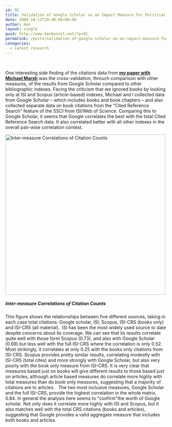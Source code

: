```yaml
---
id: 91
title: Validation of Google Scholar as an Impact Measure for Political Science
date: 2008-10-12T20:40:06+00:00
author: Ken
layout: single
guid: http://www.kenbenoit.net/?p=91
permalink: /posts/validation-of-google-scholar-as-an-impact-measure-for-political-science/
categories:
  - Latest research
---
```


   



  One interesting side finding of the citations data from [**my paper with Michael Marsh**](http://www.kenbenoit.net/?page_id=50#citationspaper) was the cross-validation, throuch comparison with other measures, of the results from Google Scholar compared to other bibliographic indexes. Facing the criticism that we ignored books by looking only at ISI and Scopus (article-based) indexes, Michael and I collected data from Google Scholar &#8211; which includes books and book chapters &#8211; and also collected separate data on book citations from the &#8220;Cited Reference Search&#8221; feature of the SSCI from ISI/Web of Science. Comparing this to Google Scholar, it seems that Google correlates the best with the total Cited Reference Search data. It also correlated better with all other indexes in the overall pair-wise correlation contest.



  [<img class="size-full wp-image-108" title="Inter-measure Correlations of Citation Counts" src="http://www.kenbenoit.net/wp-content/uploads/2008/10/figure_intermeasurecorrelations1.png" alt="Inter-measure Correlations of Citation Counts" width="500" height="500" srcset="http://www.kenbenoit.net/wp-content/uploads/2008/10/figure_intermeasurecorrelations1.png 1440w, http://www.kenbenoit.net/wp-content/uploads/2008/10/figure_intermeasurecorrelations1-150x150.png 150w, http://www.kenbenoit.net/wp-content/uploads/2008/10/figure_intermeasurecorrelations1-300x300.png 300w" sizes="(max-width: 500px) 100vw, 500px" />](http://www.kenbenoit.net/wp-content/uploads/2008/10/figure_intermeasurecorrelations1.png)


##### Inter-measure Correlations of Citation Counts



This figure shows the relationships between five different sources, taking in each case total citations: Google scholar, ISI, Scopus, ISI-CRS (books only) and ISI-CRS (all material).  ISI has been the most widely used source to date despite concerns about its coverage. We can see that its results correlate quite well with those form Scopus (0.73), and also with Google Scholar (0.69) but less well with the full ISI-CRS where the correlation is only 0.52. Most strikingly, it correlates at only 0.25 with the books only citations from ISI-CRS. Scopus provides pretty similar results, correlating modestly with ISI-CRS (total cites) and more strongly with Google Scholar, but also very poorly with the book only measure from ISI-CRS. It is very clear that measures based just on books will give different results to those based just on articles, although article based measures do correlate more highly with total measures than do book only measures, suggesting that a majority of citations are to articles.   The two most inclusive measures, Google Scholar and the full ISI-CRS, provide the highest correlation in the whole matrix, 0.84. In general the analysis here seems to "confirm"the worth of Google scholar. Not only does it correlate more highly with ISI and Scopus, but it also matches well with the total CRS citations (books and articles), suggesting that Google provides a valid aggregate measure that includes both books and articles.
